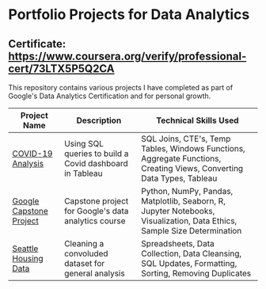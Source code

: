 # Portfolio Projects for Data Analytics

## Certificate: https://www.coursera.org/verify/professional-cert/73LTX5P5Q2CA

This repository contains various projects I have completed as part of Google's Data Analytics Certification and for personal growth.

Project Name  | Description   |  Technical Skills Used
------------- | ------------- | ------------------
[COVID-19 Analysis](https://github.com/StevenTheAnalyst/Portfolio/blob/main/covid-analysis.sql)  | Using SQL queries to build a Covid dashboard in Tableau  | SQL Joins, CTE's, Temp Tables, Windows Functions, Aggregate Functions, Creating Views, Converting Data Types, Tableau 
[Google Capstone Project](https://github.com/StevenTheAnalyst/Portfolio/blob/main/google-capstone-project.ipynb)  | Capstone project for Google's data analytics course | Python, NumPy, Pandas, Matplotlib, Seaborn, R, Jupyter Notebooks, Visualization, Data Ethics, Sample Size Determination
[Seattle Housing Data](https://github.com/StevenTheAnalyst/Portfolio/blob/main/seattle-housing-data.sql)  | Cleaning a convoluded dataset for general analysis | Spreadsheets, Data Collection, Data Cleansing, SQL Updates, Formatting, Sorting, Removing Duplicates
